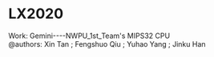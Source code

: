 # LX2020
Work: Gemini----NWPU_1st_Team's MIPS32 CPU  
@authors: Xin Tan ; Fengshuo Qiu ; Yuhao Yang ; Jinku Han 
